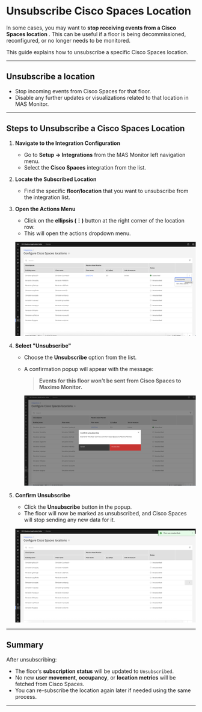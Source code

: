 # Unsubscribe Cisco Spaces Location

In some cases, you may want to **stop receiving events from a Cisco Spaces location** . This can be useful if a floor is being decommissioned, reconfigured, or no longer needs to be monitored.

This guide explains how to unsubscribe a specific Cisco Spaces location.

---

## Unsubscribe a location

- Stop incoming events from Cisco Spaces for that floor.
- Disable any further updates or visualizations related to that location in MAS Monitor.

---

## Steps to Unsubscribe a Cisco Spaces Location

1. **Navigate to the Integration Configuration**

    - Go to **Setup → Integrations** from the MAS Monitor left navigation menu.
    - Select the **Cisco Spaces** integration from the list.

2. **Locate the Subscribed Location**

    - Find the specific **floor/location** that you want to unsubscribe from the integration list.
   
3. **Open the Actions Menu**

    - Click on the **ellipsis (⋮)** button at the right corner of the location row.
    - This will open the actions dropdown menu.

    ![Locate_loc](img/locate_loc_for_unsubscribe.png)

4. **Select "Unsubscribe"**

    - Choose the **Unsubscribe** option from the list.
    - A confirmation popup will appear with the message:

        > **Events for this floor won’t be sent from Cisco Spaces to Maximo Monitor.**

        ![confirmation](img/confirmation_pop-up.png)

5. **Confirm Unsubscribe**

    - Click the **Unsubscribe** button in the popup.
    - The floor will now be marked as unsubscribed, and Cisco Spaces will stop sending any new data for it.

    ![unsubscribed](img/unsubcribed.png)

---

## Summary

After unsubscribing:

- The floor’s **subscription status** will be updated to `Unsubscribed`.
- No new **user movement**, **occupancy**, or **location metrics** will be fetched from Cisco Spaces.
- You can re-subscribe the location again later if needed using the same process.

---
